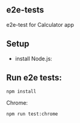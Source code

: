 ## e2e-tests
e2e-test for Calculator app

## Setup
- install Node.js:


## Run e2e tests:
```terminal
npm install
```
Chrome:
```terminal
npm run test:chrome
```
